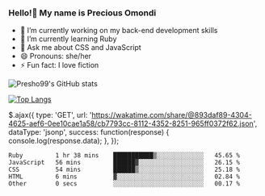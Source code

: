 ### Hello!👋 My name is Precious Omondi 

- 🔭 I’m currently working on my back-end development skills
- 🌱 I’m currently learning Ruby
- 💬 Ask me about CSS and JavaScript
- 😄 Pronouns: she/her
- ⚡ Fun fact: I love fiction




![Presho99's GitHub stats](https://github-readme-stats.vercel.app/api?username=Presho99&show_icons=true&theme=dark)


[![Top Langs](https://github-readme-stats.vercel.app/api/top-langs/?username=Presho99&langs_count=8&theme=dark)](https://github.com/Presho99/github-readme-stats)

<!--START_SECTION:waka-->
$.ajax({
  type: 'GET',
  url: 'https://wakatime.com/share/@893daf89-4304-4625-aef6-0ee10cae1a58/cb7793cc-8112-4352-8251-965ff0372f62.json',
  dataType: 'jsonp',
  success: function(response) {
    console.log(response.data);
  },
});

```text
Ruby         1 hr 38 mins    ███████████▒░░░░░░░░░░░░░   45.65 %
JavaScript   56 mins         ██████▓░░░░░░░░░░░░░░░░░░   26.15 %
CSS          54 mins         ██████▒░░░░░░░░░░░░░░░░░░   25.18 %
HTML         6 mins          ▓░░░░░░░░░░░░░░░░░░░░░░░░   02.84 %
Other        0 secs          ░░░░░░░░░░░░░░░░░░░░░░░░░   00.17 %
```

<!--END_SECTION:waka-->
